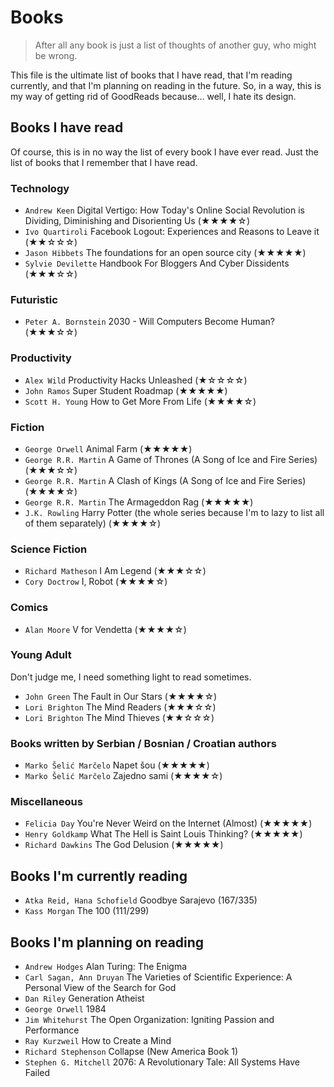 # Books

> After all any book is just a list of thoughts of another guy, who might be wrong.

This file is the ultimate list of books that I have read, that I'm reading currently, and that I'm planning on reading in the future. So, in a way, this is my way of getting rid of GoodReads because... well, I hate its design.

## Books I have read

Of course, this is in no way the list of every book I have ever read. Just the list of books that I remember that I have read.

### Technology

* `Andrew Keen` Digital Vertigo: How Today's Online Social Revolution is Dividing, Diminishing and Disorienting Us (★★★★☆)
* `Ivo Quartiroli` Facebook Logout: Experiences and Reasons to Leave it (★★☆☆☆)
* `Jason Hibbets` The foundations for an open source city (★★★★★)
* `Sylvie Devilette` Handbook For Bloggers And Cyber Dissidents (★★★☆☆)

### Futuristic

* `Peter A. Bornstein` 2030 - Will Computers Become Human? (★★★☆☆)

### Productivity

* `Alex Wild` Productivity Hacks Unleashed (★☆☆☆☆)
* `John Ramos` Super Student Roadmap (★★★★★)
* `Scott H. Young` How to Get More From Life (★★★★☆)

### Fiction

* `George Orwell` Animal Farm (★★★★★)
* `George R.R. Martin` A Game of Thrones (A Song of Ice and Fire Series) (★★★☆☆)
* `George R.R. Martin` A Clash of Kings (A Song of Ice and Fire Series) (★★★★☆)
* `George R.R. Martin` The Armageddon Rag (★★★★★)
* `J.K. Rowling` Harry Potter (the whole series because I'm to lazy to list all of them separately) (★★★★☆)

### Science Fiction

* `Richard Matheson` I Am Legend (★★★☆☆)
* `Cory Doctrow` I, Robot (★★★★☆)

### Comics

* `Alan Moore` V for Vendetta (★★★★☆)

### Young Adult

Don't judge me, I need something light to read sometimes.

* `John Green` The Fault in Our Stars (★★★★☆)
* `Lori Brighton` The Mind Readers (★★★☆☆)
* `Lori Brighton` The Mind Thieves (★★☆☆☆)

### Books written by Serbian / Bosnian / Croatian authors

* `Marko Šelić Marčelo` Napet šou (★★★★★)
* `Marko Šelić Marčelo` Zajedno sami (★★★★☆)

### Miscellaneous

* `Felicia Day` You're Never Weird on the Internet (Almost) (★★★★★)
* `Henry Goldkamp` What The Hell is Saint Louis Thinking? (★★★★★)
* `Richard Dawkins` The God Delusion (★★★★★)

## Books I'm currently reading

* `Atka Reid, Hana Schofield` Goodbye Sarajevo (167/335)
* `Kass Morgan` The 100 (111/299)

## Books I'm planning on reading

* `Andrew Hodges` Alan Turing: The Enigma
* `Carl Sagan, Ann Druyan`  The Varieties of Scientific Experience: A Personal View of the Search for God
* `Dan Riley` Generation Atheist
* `George Orwell` 1984
* `Jim Whitehurst` The Open Organization: Igniting Passion and Performance
* `Ray Kurzweil` How to Create a Mind
* `Richard Stephenson` Collapse (New America Book 1)
* `Stephen G. Mitchell` 2076: A Revolutionary Tale: All Systems Have Failed
